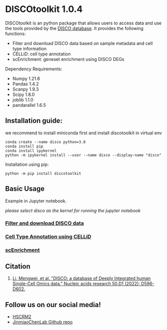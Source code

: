 <!--
 * @Descripttion: 
 * @version: 
 * @Author: Mengwei Li
 * @Date: 2023-04-16 21:20:42
 * @LastEditors: Mengwei Li
 * @LastEditTime: 2023-04-16 21:22:03
-->
# DISCOtoolkit 1.0.4

DISCOtoolkit is an python package that allows users to access data and use the tools provided by the [DISCO database](https://www.immunesinglecell.org/). It provides the following functions:

- Filter and download DISCO data based on sample metadata and cell type information
- CELLiD: cell type annotation
- scEnrichment: geneset enrichment using DISCO DEGs

Dependency Requirements:

- Numpy 1.21.6
- Pandas 1.4.2
- Scanpy 1.9.3
- Scipy 1.8.0
- joblib 1.1.0
- pandarallel 1.6.5

## Installation guide:

we recommend to install miniconda first and install discotoolkit in virtual env

```
conda create --name disco python=3.8
conda install pip
conda install ipykernel
python -m ipykernel install --user --name disco --display-name "disco"
```

Installation using pip:
``` 
python -m pip install discotoolkit
```

## Basic Usage
Example in Jupyter notebook.

<em>please select disco as the kernel for running the jupyter notebook</em>

### [Filter and download DISCO data](download_data.ipynb)

### [Cell Type Annotation using CELLiD](CELLiD_celltype_annotation.ipynb)

### [scEnrichment](scEnrichment.ipynb)

## Citation
1. [Li, Mengwei, et al. "DISCO: a database of Deeply Integrated human Single-Cell Omics data." Nucleic acids research 50.D1 (2022): D596-D602.](https://academic.oup.com/nar/article/50/D1/D596/6430491)

## Follow us on our social media!
- [HSCRM2](https://twitter.com/HSCRM2)
- [JinmiaoChenLab Github repo](https://github.com/JinmiaoChenLab)